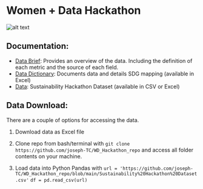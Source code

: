 # Women + Data Hackathon 

![alt text](https://github.com/joseph-TC/WD_Hackathon_repo/blob/main/Hackathon%202021.png)

## Documentation:

- [Data Brief](https://github.com/joseph-TC/WD_Hackathon_repo/blob/main/Data%20Brief%20(2021).pdf): Provides an overview of the data. Including the definition of each metric and  the source of each field.
- [Data Dictionary](https://github.com/joseph-TC/WD_Hackathon_repo/blob/main/Data%20Dictionary%20.csv): Documents data and details SDG mapping (available in Excel)
- [Data](https://github.com/joseph-TC/WD_Hackathon_repo/blob/main/Sustainability%20Hackathon%20Dataset.csv): Sustainability Hackathon Dataset (available in CSV or Excel)

## Data Download:

There are a couple of options for accessing the data.

1. Download data as Excel file 

2. Clone repo from bash/terminal with `git clone https://github.com/joseph-TC/WD_Hackathon_repo` and access all folder contents on your machine. 

3. Load data into Python Pandas with 
`url = 'https://github.com/joseph-TC/WD_Hackathon_repo/blob/main/Sustainability%20Hackathon%20Dataset.csv'`
`df = pd.read_csv(url)`
